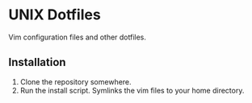 UNIX Dotfiles
=============

Vim configuration files and other dotfiles. 

Installation
------------

1. Clone the repository somewhere.
2. Run the install script. Symlinks the vim files to your home directory.
